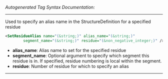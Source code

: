 _Autogenerated Tag Syntax Documentation:_

---
Used to specify an alias name in the StructureDefinition for a specified residue

```xml
<SetResidueAlias name="(&string;)" alias_name="(&string;)"
        segment_name="(&string;)" residue="(&non_negative_integer;)" />
```

-   **alias_name**: Alias name to set for the specified residue
-   **segment_name**: Optional argument to specify which segment this residue is in. If specified, residue numbering is local within the segment.
-   **residue**: Number of residue for which to specify an alias

---
